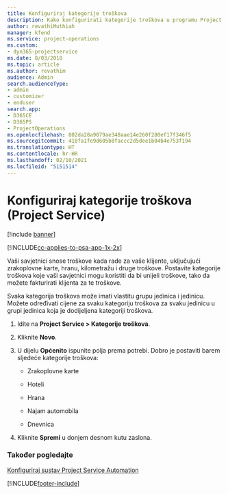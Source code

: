 ```yaml
---
title: Konfiguriraj kategorije troškova
description: Kako konfigurirati kategorije troškova u programu Project Service
author: revathiMuthiah
manager: kfend
ms.service: project-operations
ms.custom:
- dyn365-projectservice
ms.date: 8/03/2018
ms.topic: article
ms.author: revathim
audience: Admin
search.audienceType:
- admin
- customizer
- enduser
search.app:
- D365CE
- D365PS
- ProjectOperations
ms.openlocfilehash: 802da28a9079ae348aae14e260f280ef17f346f5
ms.sourcegitcommit: 418fa1fe9d605b8faccc2d5dee1b04b4e753f194
ms.translationtype: HT
ms.contentlocale: hr-HR
ms.lasthandoff: 02/10/2021
ms.locfileid: "5151514"
---
```

# <a name="configure-expense-categories-project-service"></a>Konfiguriraj kategorije troškova (Project Service)

[!include [banner](../includes/psa-now-project-operations.md)]

[!INCLUDE[cc-applies-to-psa-app-1x-2x](../includes/cc-applies-to-psa-app-1x-2x.md)]

Vaši savjetnici snose troškove kada rade za vaše klijente, uključujući zrakoplovne karte, hranu, kilometražu i druge troškove. Postavite kategorije troškova koje vaši savjetnici mogu koristiti da bi unijeli troškove, tako da možete fakturirati klijenta za te troškove.  
  
Svaka kategorija troškova može imati vlastitu grupu jedinica i jedinicu. Možete određivati cijene za svaku kategoriju troškova za svaku jedinicu u grupi jedinica koja je dodijeljena kategoriji troškova.  
  
1.  Idite na **Project Service > Kategorije troškova**.  
  
2.  Kliknite **Novo**.  
  
3.  U dijelu **Općenito** ispunite polja prema potrebi. Dobro je postaviti barem sljedeće kategorije troškova:  
  
    -   Zrakoplovne karte  
  
    -   Hoteli  
  
    -   Hrana  
  
    -   Najam automobila  
  
    -   Dnevnica  
  
4.  Kliknite **Spremi** u donjem desnom kutu zaslona.  
  
### <a name="see-also"></a>Također pogledajte  
 [Konfiguriraj sustav Project Service Automation](../psa/configure.md)


[!INCLUDE[footer-include](../includes/footer-banner.md)]